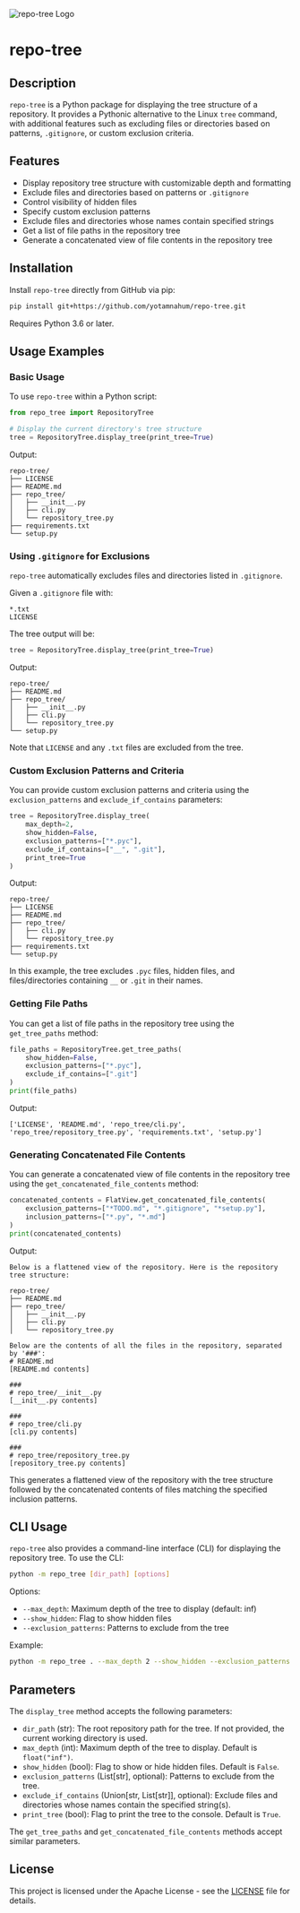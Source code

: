 ![repo-tree Logo](images/logo.png)
# repo-tree
## Description

`repo-tree` is a Python package for displaying the tree structure of a repository. It provides a Pythonic alternative to the Linux `tree` command, with additional features such as excluding files or directories based on patterns, `.gitignore`, or custom exclusion criteria.

## Features

- Display repository tree structure with customizable depth and formatting
- Exclude files and directories based on patterns or `.gitignore`
- Control visibility of hidden files
- Specify custom exclusion patterns
- Exclude files and directories whose names contain specified strings
- Get a list of file paths in the repository tree
- Generate a concatenated view of file contents in the repository tree

## Installation

Install `repo-tree` directly from GitHub via pip:

```bash
pip install git+https://github.com/yotamnahum/repo-tree.git
```

Requires Python 3.6 or later.

## Usage Examples

### Basic Usage

To use `repo-tree` within a Python script:

```python
from repo_tree import RepositoryTree

# Display the current directory's tree structure
tree = RepositoryTree.display_tree(print_tree=True)
```

Output:

```
repo-tree/
├── LICENSE
├── README.md
├── repo_tree/
│   ├── __init__.py
│   ├── cli.py
│   └── repository_tree.py
├── requirements.txt
└── setup.py
```

### Using `.gitignore` for Exclusions

`repo-tree` automatically excludes files and directories listed in `.gitignore`. 

Given a `.gitignore` file with:

```
*.txt
LICENSE
```

The tree output will be:

```python
tree = RepositoryTree.display_tree(print_tree=True)
```

Output:

```
repo-tree/
├── README.md
├── repo_tree/
│   ├── __init__.py
│   ├── cli.py
│   └── repository_tree.py
└── setup.py
```

Note that `LICENSE` and any `.txt` files are excluded from the tree.

### Custom Exclusion Patterns and Criteria

You can provide custom exclusion patterns and criteria using the `exclusion_patterns` and `exclude_if_contains` parameters:

```python
tree = RepositoryTree.display_tree(
    max_depth=2, 
    show_hidden=False,
    exclusion_patterns=["*.pyc"],
    exclude_if_contains=["__", ".git"],
    print_tree=True
)
```

Output:

```
repo-tree/
├── LICENSE
├── README.md
├── repo_tree/
│   ├── cli.py
│   └── repository_tree.py
├── requirements.txt
└── setup.py
```

In this example, the tree excludes `.pyc` files, hidden files, and files/directories containing `__` or `.git` in their names.

### Getting File Paths

You can get a list of file paths in the repository tree using the `get_tree_paths` method:

```python
file_paths = RepositoryTree.get_tree_paths(
    show_hidden=False, 
    exclusion_patterns=["*.pyc"],
    exclude_if_contains=[".git"]
)
print(file_paths)
```

Output:

```
['LICENSE', 'README.md', 'repo_tree/cli.py', 'repo_tree/repository_tree.py', 'requirements.txt', 'setup.py']
```

### Generating Concatenated File Contents

You can generate a concatenated view of file contents in the repository tree using the `get_concatenated_file_contents` method:

```python
concatenated_contents = FlatView.get_concatenated_file_contents(
    exclusion_patterns=["*TODO.md", "*.gitignore", "*setup.py"], 
    inclusion_patterns=["*.py", "*.md"]
)
print(concatenated_contents)
```

Output:

```
Below is a flattened view of the repository. Here is the repository tree structure:
    
repo-tree/
├── README.md
├── repo_tree/
│   ├── __init__.py
│   ├── cli.py
│   └── repository_tree.py

Below are the contents of all the files in the repository, separated by '###':
# README.md
[README.md contents]

###
# repo_tree/__init__.py
[__init__.py contents]

###
# repo_tree/cli.py 
[cli.py contents]

###
# repo_tree/repository_tree.py
[repository_tree.py contents]
```

This generates a flattened view of the repository with the tree structure followed by the concatenated contents of files matching the specified inclusion patterns.

## CLI Usage

`repo-tree` also provides a command-line interface (CLI) for displaying the repository tree. To use the CLI:

```bash
python -m repo_tree [dir_path] [options]
```

Options:
- `--max_depth`: Maximum depth of the tree to display (default: inf)
- `--show_hidden`: Flag to show hidden files
- `--exclusion_patterns`: Patterns to exclude from the tree

Example:

```bash
python -m repo_tree . --max_depth 2 --show_hidden --exclusion_patterns "*.pyc" "*.txt"
```

## Parameters

The `display_tree` method accepts the following parameters:

- `dir_path` (str): The root repository path for the tree. If not provided, the current working directory is used.
- `max_depth` (int): Maximum depth of the tree to display. Default is `float("inf")`.
- `show_hidden` (bool): Flag to show or hide hidden files. Default is `False`.
- `exclusion_patterns` (List[str], optional): Patterns to exclude from the tree.
- `exclude_if_contains` (Union[str, List[str]], optional): Exclude files and directories whose names contain the specified string(s).
- `print_tree` (bool): Flag to print the tree to the console. Default is `True`.

The `get_tree_paths` and `get_concatenated_file_contents` methods accept similar parameters.

## License

This project is licensed under the Apache License - see the [LICENSE](LICENSE) file for details.